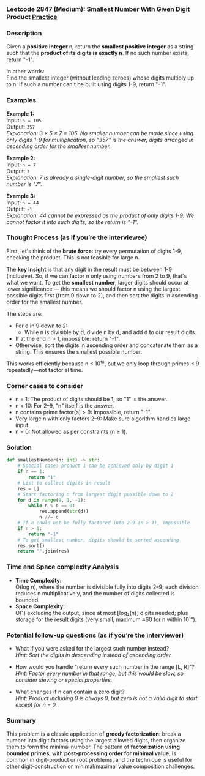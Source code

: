 ### Leetcode 2847 (Medium): Smallest Number With Given Digit Product [Practice](https://leetcode.com/problems/smallest-number-with-given-digit-product)

### Description  
Given a **positive integer** n, return the **smallest positive integer** as a string such that the **product of its digits is exactly n**. If no such number exists, return "-1".

In other words:  
Find the smallest integer (without leading zeroes) whose digits multiply up to n. If such a number can't be built using digits 1-9, return "-1".

### Examples  

**Example 1:**  
Input: `n = 105`  
Output: `357`  
*Explanation: 3 × 5 × 7 = 105. No smaller number can be made since using only digits 1-9 for multiplication, so "357" is the answer, digits arranged in ascending order for the smallest number.*

**Example 2:**  
Input: `n = 7`  
Output: `7`  
*Explanation: 7 is already a single-digit number, so the smallest such number is "7".*

**Example 3:**  
Input: `n = 44`  
Output: `-1`  
*Explanation: 44 cannot be expressed as the product of only digits 1-9. We cannot factor it into such digits, so the return is "-1".*

### Thought Process (as if you’re the interviewee)  
First, let's think of the **brute force**: try every permutation of digits 1-9, checking the product. This is not feasible for large n.

The **key insight** is that any digit in the result must be between 1-9 (inclusive). So, if we can factor n only using numbers from 2 to 9, that's what we want. To get the **smallest number**, larger digits should occur at lower significance — this means we should factor n using the largest possible digits first (from 9 down to 2), and then sort the digits in ascending order for the smallest number.

The steps are:
- For d in 9 down to 2:
    - While n is divisible by d, divide n by d, and add d to our result digits.
- If at the end n > 1, impossible: return "-1".
- Otherwise, sort the digits in ascending order and concatenate them as a string. This ensures the smallest possible number.

This works efficiently because n ≤ 10¹⁸, but we only loop through primes ≤ 9 repeatedly—not factorial time.

### Corner cases to consider  
- n = 1: The product of digits should be 1, so "1" is the answer.
- n < 10: For 2–9, "n" itself is the answer.
- n contains prime factor(s) > 9: Impossible, return "-1".
- Very large n with only factors 2–9: Make sure algorithm handles large input.
- n = 0: Not allowed as per constraints (n ≥ 1).

### Solution

```python
def smallestNumber(n: int) -> str:
    # Special case: product 1 can be achieved only by digit 1
    if n == 1:
        return "1"
    # List to collect digits in result
    res = []
    # Start factoring n from largest digit possible down to 2
    for d in range(9, 1, -1):
        while n % d == 0:
            res.append(str(d))
            n //= d
    # If n could not be fully factored into 2-9 (n > 1), impossible
    if n > 1:
        return "-1"
    # To get smallest number, digits should be sorted ascending
    res.sort()
    return "".join(res)
```

### Time and Space complexity Analysis  

- **Time Complexity:**  
  O(log n), where the number is divisible fully into digits 2–9; each division reduces n multiplicatively, and the number of digits collected is bounded.
- **Space Complexity:**  
  O(1) excluding the output, since at most ⌊log₂(n)⌋ digits needed; plus storage for the result digits (very small, maximum ≈60 for n within 10¹⁸).

### Potential follow-up questions (as if you’re the interviewer)  

- What if you were asked for the largest such number instead?  
  *Hint: Sort the digits in descending instead of ascending order.*

- How would you handle "return every such number in the range [L, R]"?  
  *Hint: Factor every number in that range, but this would be slow, so consider sieving or special properties.*

- What changes if n can contain a zero digit?  
  *Hint: Product including 0 is always 0, but zero is not a valid digit to start except for n = 0.*

### Summary
This problem is a classic application of **greedy factorization**: break a number into digit factors using the largest allowed digits, then organize them to form the minimal number. The pattern of **factorization using bounded primes**, with **post-processing order for minimal value**, is common in digit-product or root problems, and the technique is useful for other digit-construction or minimal/maximal value composition challenges.